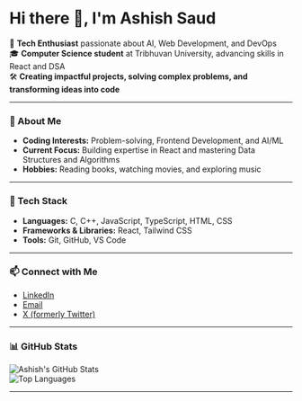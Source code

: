 # Hi there 👋, I'm Ashish Saud

🚀 **Tech Enthusiast** passionate about AI, Web Development, and DevOps  
🎓 **Computer Science student** at Tribhuvan University, advancing skills in React and DSA  
🛠️ **Creating impactful projects, solving complex problems, and transforming ideas into code**

---

### 🌟 About Me
- **Coding Interests:** Problem-solving, Frontend Development, and AI/ML  
- **Current Focus:** Building expertise in React and mastering Data Structures and Algorithms  
- **Hobbies:** Reading books, watching movies, and exploring music

---

### 🚀 Tech Stack
- **Languages:** C, C++, JavaScript, TypeScript, HTML, CSS  
- **Frameworks & Libraries:** React, Tailwind CSS  
- **Tools:** Git, GitHub, VS Code  

---

### 📫 Connect with Me
- [LinkedIn](https://www.linkedin.com/in/ashish-saud-55ab57294)  
- [Email](mailto:ashishsaud498@gmail.com)  
- [X (formerly Twitter)](https://x.com/ashish_saud15)  

---

### 📊 GitHub Stats
![Ashish's GitHub Stats](https://github-readme-stats.vercel.app/api?username=ashish-off&show_icons=true&theme=radical)  
![Top Languages](https://github-readme-stats.vercel.app/api/top-langs/?username=ashish-off&layout=compact&theme=radical)

---
